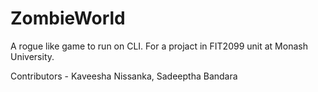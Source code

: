 # ZombieWorld

A rogue like game to run on CLI. For a projact in FIT2099 unit at Monash University.

Contributors - Kaveesha Nissanka, Sadeeptha Bandara
